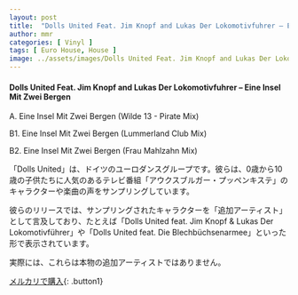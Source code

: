 ```yaml
---
layout: post
title:  "Dolls United Feat. Jim Knopf and Lukas Der Lokomotivfuhrer – Eine Insel Mit Zwei Bergen"
author: mmr
categories: [ Vinyl ]
tags: [ Euro House, House ]
image: ../assets/images/Dolls United Feat. Jim Knopf and Lukas Der Lokomotivfuhrer – Eine Insel Mit Zwei Bergen.jpg
---
```


#### Dolls United Feat. Jim Knopf and Lukas Der Lokomotivfuhrer – Eine Insel Mit Zwei Bergen

A. Eine Insel Mit Zwei Bergen (Wilde 13 - Pirate Mix)

B1. Eine Insel Mit Zwei Bergen (Lummerland Club Mix)

B2. Eine Insel Mit Zwei Bergen (Frau Mahlzahn Mix)

「Dolls United」は、ドイツのユーロダンスグループです。彼らは、0歳から10歳の子供たちに人気のあるテレビ番組「アウクスブルガー・プッペンキステ」のキャラクターや楽曲の声をサンプリングしています。

彼らのリリースでは、サンプリングされたキャラクターを「追加アーティスト」として言及しており、たとえば「Dolls United feat. Jim Knopf & Lukas Der Lokomotivführer」や「Dolls United feat. Die Blechbüchsenarmee」といった形で表示されています。

実際には、これらは本物の追加アーティストではありません。

[メルカリで購入](https://jp.mercari.com/item/m19329516022){: .button1}

